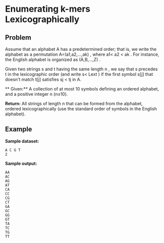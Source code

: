 # Enumerating k-mers Lexicographically

## Problem

Assume that an alphabet A
 has a predetermined order; that is, we write the alphabet as a permutation A=(a1,a2,…,ak)
, where a1< a2 < ak
. For instance, the English alphabet is organized as (A,B,…,Z)
.

Given two strings s  and t
 having the same length n , we say that s
 precedes t
 in the lexicographic order (and write s< Lext ) if the first symbol s[j]
 that doesn't match t[j]
 satisfies sj < tj in A.

** Given:** A collection of at most 10 symbols defining an ordered alphabet, and a positive integer n (n≤10).

**Return:** All strings of length n that can be formed from the alphabet, ordered lexicographically (use the standard order of symbols in the English alphabet).


## Example

**Sample dataset:**
```
A C G T
2
```

**Sample output:**
```
AA
AC
AG
AT
CA
CC
CG
CT
GA
GC
GG
GT
TA
TC
TG
TT
```